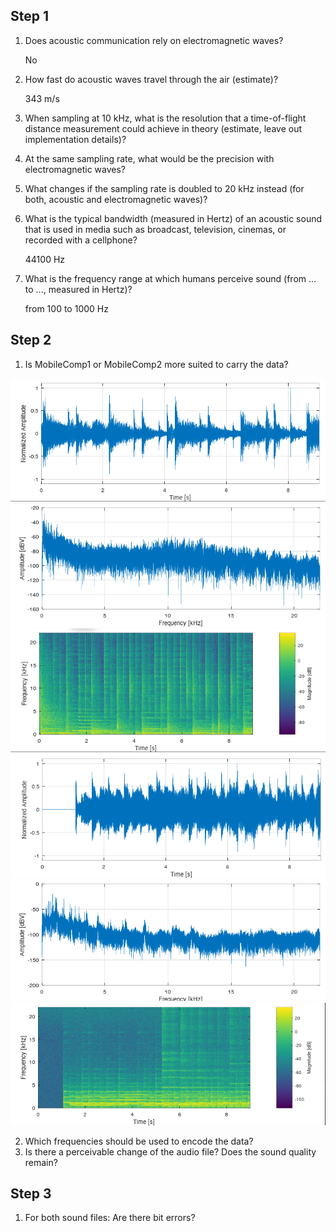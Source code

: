 ## Step 1
1. Does acoustic communication rely on electromagnetic waves?

	No
2. How fast do acoustic waves travel through the air (estimate)?

	343 m/s
3. When sampling at 10 kHz, what is the resolution that a time-of-flight distance measurement could achieve in theory (estimate, leave out implementation details)?


4. At the same sampling rate, what would be the precision with electromagnetic waves? 

	
5. What changes if the sampling rate is doubled to 20 kHz instead (for both, acoustic and electromagnetic waves)?


6. What is the typical bandwidth (measured in Hertz) of an acoustic sound that is used in media such as broadcast, television, cinemas, or recorded with a cellphone?

	44100 Hz
7. What is the frequency range at which humans perceive sound (from ... to ..., measured in Hertz)?

	from 100 to 1000 Hz

## Step 2
1. Is MobileComp1 or MobileComp2 more suited to carry the data?

![](./figures/step2/MobileComp1_time_domain.png)
![](./figures/step2/MobileComp1_freq_domain.png)
![](./figures/step2/MobileComp1_spectrogram.png)
![](./figures/step2/MobileComp2_time_domain.png)
![](./figures/step2/MobileComp2_freq_domain.png)
![](./figures/step2/MobileComp2_spectrogram.png)

2. Which frequencies should be used to encode the data?
3. Is there a perceivable change of the audio file? Does the sound quality remain?

## Step 3
1. For both sound files: Are there bit errors?
